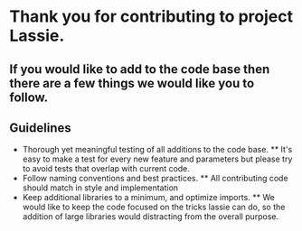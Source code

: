 Thank you for contributing to project Lassie.
=============================================


If you would like to add to the code base then there are a few things we would like you to follow.
--------------------------------------------------------------------------------------------------

Guidelines
----------


* Thorough yet meaningful testing of all additions to the code base.
** It's easy to make a test for every new feature and parameters but please try to avoid tests that overlap with current code.
* Follow naming conventions and best practices.
** All contributing code should match in style and implementation
* Keep additional libraries to a minimum, and optimize imports.
** We would like to keep the code focused on the tricks lassie can do, so the addition of large libraries would distracting from the overall purpose.
